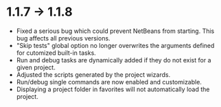 # 1.1.7 -> 1.1.8

- Fixed a serious bug which could prevent NetBeans from starting. This bug affects all previous versions.
- "Skip tests" global option no longer overwrites the arguments defined for cutomized built-in tasks.
- Run and debug tasks are dynamically added if they do not exist for a given project.
- Adjusted the scripts generated by the project wizards.
- Run/debug single commands are now enabled and customizable.
- Displaying a project folder in favorites will not automatically load the project.

